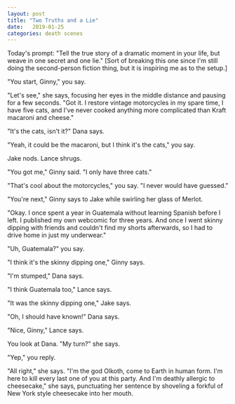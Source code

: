 ```yaml
---
layout: post
title: "Two Truths and a Lie"
date:   2019-01-25
categories: death scenes
---
```

Today's prompt: "Tell the true story of a dramatic moment in your life, but weave in one secret and one lie." [Sort of breaking this one since I'm still doing the second-person fiction thing, but it is inspiring me as to the setup.]

"You start, Ginny," you say.

"Let's see," she says, focusing her eyes in the middle distance and pausing for a few seconds. "Got it. I restore vintage motorcycles in my spare time, I have five cats, and I've never cooked anything more complicated than Kraft macaroni and cheese."

"It's the cats, isn't it?" Dana says. 

"Yeah, it could be the macaroni, but I think it's the cats," you say. 

Jake nods. Lance shrugs.

"You got me," Ginny said. "I only have three cats."

"That's cool about the motorcycles," you say. "I never would have guessed."

"You're next," Ginny says to Jake while swirling her glass of Merlot.

"Okay. I once spent a year in Guatemala without learning Spanish before I left. I published my own webcomic for three years. And once I went skinny dipping with friends and couldn't find my shorts afterwards, so I had to drive home in just my underwear."

"Uh, Guatemala?" you say.

"I think it's the skinny dipping one," Ginny says.

"I'm stumped," Dana says.

"I think Guatemala too," Lance says. 

"It was the skinny dipping one," Jake says.

"Oh, I should have known!" Dana says.

"Nice, Ginny," Lance says.

You look at Dana. "My turn?" she says.

"Yep," you reply.

"All right," she says. "I'm the god Olkoth, come to Earth in human form. I'm here to kill every last one of you at this party. And I'm deathly allergic to cheesecake," she says, punctuating her sentence by shoveling a forkful of New York style cheesecake into her mouth.
